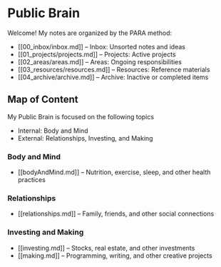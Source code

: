 # Public Brain

Welcome! My notes are organized by the PARA method:

- [[00_inbox/inbox.md]] – Inbox: Unsorted notes and ideas
- [[01_projects/projects.md]] – Projects: Active projects
- [[02_areas/areas.md]] – Areas: Ongoing responsibilities
- [[03_resources/resources.md]] – Resources: Reference materials
- [[04_archive/archive.md]] – Archive: Inactive or completed items

## Map of Content

My Public Brain is focused on the following topics

- Internal: Body and Mind
- External: Relationships, Investing, and Making

### Body and Mind

- [[bodyAndMind.md]] – Nutrition, exercise, sleep, and other health practices

### Relationships

- [[relationships.md]] – Family, friends, and other social connections

### Investing and Making

- [[investing.md]] – Stocks, real estate, and other investments
- [[making.md]] – Programming, writing, and other creative projects